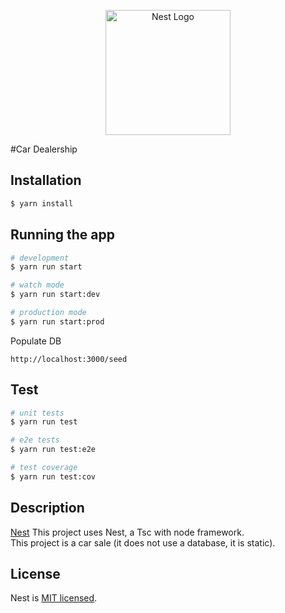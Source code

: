 <p align="center">
  <a href="http://nestjs.com/" target="blank"><img src="https://nestjs.com/img/logo-small.svg" width="200" alt="Nest Logo" /></a>
</p>

#Car Dealership

## Installation

```bash
$ yarn install
```

## Running the app

```bash
# development
$ yarn run start

# watch mode
$ yarn run start:dev

# production mode
$ yarn run start:prod
```

Populate DB
```
http://localhost:3000/seed
```

## Test

```bash
# unit tests
$ yarn run test

# e2e tests
$ yarn run test:e2e

# test coverage
$ yarn run test:cov
```

## Description

[Nest](https://github.com/nestjs/nest) This project uses Nest, a Tsc with node framework.
<br>
This project is a car sale (it does not use a database, it is static).

## License

Nest is [MIT licensed](LICENSE).
